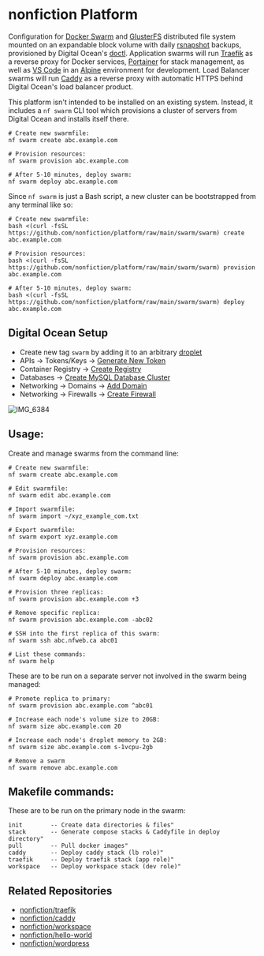 # nonfiction Platform

Configuration for [Docker Swarm](https://docs.docker.com/engine/swarm/) and
[GlusterFS](https://docs.gluster.org/) distributed file system mounted on 
an expandable block volume with daily [rsnapshot](https://rsnapshot.org) backups, 
provisioned by Digital Ocean's [doctl](https://github.com/digitalocean/doctl).
Application swarms will run [Traefik](https://doc.traefik.io/traefik/) as a reverse 
proxy for Docker services, [Portainer](https://www.portainer.io) for stack 
management, as well as [VS Code](https://github.com/cdr/code-server) in an 
[Alpine](https://www.alpinelinux.org) environment for development. Load Balancer 
swarms will run [Caddy](https://caddyserver.com) as a reverse proxy with automatic
HTTPS behind Digital Ocean's load balancer product.

This platform isn't intended to be installed on an existing system. Instead, it
includes a `nf swarm` CLI tool which provisions a cluster of servers from Digital
Ocean and installs itself there. 

```
# Create new swarmfile:
nf swarm create abc.example.com

# Provision resources:
nf swarm provision abc.example.com

# After 5-10 minutes, deploy swarm:
nf swarm deploy abc.example.com
```

Since `nf swarm` is just a Bash script, a new cluster can be bootstrapped from any
terminal like so:

```
# Create new swarmfile:
bash <(curl -fsSL https://github.com/nonfiction/platform/raw/main/swarm/swarm) create abc.example.com

# Provision resources:
bash <(curl -fsSL https://github.com/nonfiction/platform/raw/main/swarm/swarm) provision abc.example.com

# After 5-10 minutes, deploy swarm:
bash <(curl -fsSL https://github.com/nonfiction/platform/raw/main/swarm/swarm) deploy abc.example.com
```

## Digital Ocean Setup

- Create new tag `swarm` by adding it to an arbitrary [droplet](https://cloud.digitalocean.com/droplets)
- APIs -> Tokens/Keys -> [Generate New Token](https://cloud.digitalocean.com/account/api/tokens)
- Container Registry -> [Create Registry](https://cloud.digitalocean.com/registry)
- Databases -> [Create MySQL Database Cluster](https://cloud.digitalocean.com/databases/new?engine=mysql)
- Networking -> Domains -> [Add Domain](https://cloud.digitalocean.com/networking/domains/)
- Networking -> Firewalls -> [Create Firewall](https://cloud.digitalocean.com/networking/firewalls)

![IMG_6384](https://user-images.githubusercontent.com/12491/123299127-6eaf3c80-d4d6-11eb-9933-26407a4e0daf.jpeg)

## Usage:

Create and manage swarms from the command line:

```
# Create new swarmfile:
nf swarm create abc.example.com

# Edit swarmfile:
nf swarm edit abc.example.com

# Import swarmfile:
nf swarm import ~/xyz_example_com.txt

# Export swarmfile:
nf swarm export xyz.example.com

# Provision resources:
nf swarm provision abc.example.com

# After 5-10 minutes, deploy swarm:
nf swarm deploy abc.example.com

# Provision three replicas:
nf swarm provision abc.example.com +3

# Remove specific replica:
nf swarm provision abc.example.com -abc02

# SSH into the first replica of this swarm:
nf swarm ssh abc.nfweb.ca abc01

# List these commands:
nf swarm help
```

These are to be run on a separate server not involved in the swarm being managed: 

```
# Promote replica to primary:
nf swarm provision abc.example.com ^abc01

# Increase each node's volume size to 20GB:
nf swarm size abc.example.com 20

# Increase each node's droplet memory to 2GB:
nf swarm size abc.example.com s-1vcpu-2gb

# Remove a swarm
nf swarm remove abc.example.com
```

## Makefile commands:  

These are to be run on the primary node in the swarm:

```
init        -- Create data directories & files"
stack       -- Generate compose stacks & Caddyfile in deploy directory"
pull        -- Pull docker images"
caddy       -- Deploy caddy stack (lb role)"
traefik     -- Deploy traefik stack (app role)"
workspace   -- Deploy workspace stack (dev role)"
```

## Related Repositories

- [nonfiction/traefik](https://github.com/nonfiction/traefik)
- [nonfiction/caddy](https://github.com/nonfiction/caddy)
- [nonfiction/workspace](https://github.com/nonfiction/workspace)
- [nonfiction/hello-world](https://github.com/nonfiction/hello-world)
- [nonfiction/wordpress](https://github.com/nonfiction/wordpress)
